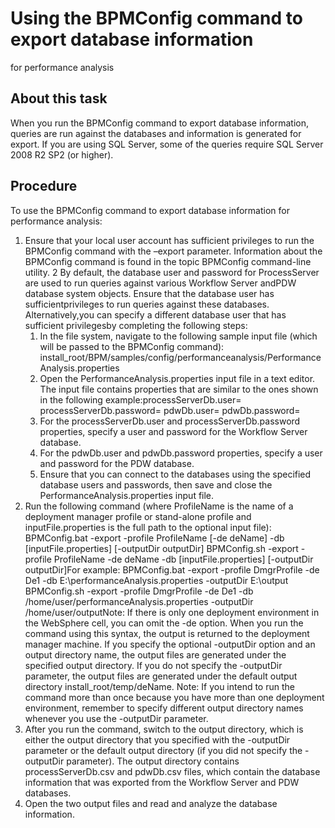 # Using the BPMConfig command to export database information
for performance analysis

## About this task

When you run the BPMConfig command
to export database information, queries are run against the databases
and information is generated for export. If you are using SQL Server,
some of the queries require SQL Server 2008 R2 SP2 (or higher).

## Procedure

To use the BPMConfig command to export
database information for performance analysis:

1. Ensure that your local user account has sufficient privileges
to run the BPMConfig command with the –export parameter.
Information about the BPMConfig command is found
in the topic BPMConfig command-line utility.
2 By default, the database user and password for ProcessServer are used to run queries against various Workflow Server andPDW database system objects. Ensure that the database user has sufficientprivileges to run queries against these databases. Alternatively,you can specify a different database user that has sufficient privilegesby completing the following steps:
    1. In the file system, navigate to the following sample
input file (which will be passed to the BPMConfig command):
install\_root/BPM/samples/config/performanceanalysis/PerformanceAnalysis.properties
    2. Open the PerformanceAnalysis.properties input
file in a text editor. The input file contains properties
that are similar to the ones shown in the following example:processServerDb.user=
processServerDb.password=
pdwDb.user=
pdwDb.password=
    3. For the processServerDb.user and processServerDb.password properties,
specify a user and password for the Workflow Server database.
    4. For the pdwDb.user and pdwDb.password properties,
specify a user and password for the PDW database.
    5. Ensure that you can connect to the databases using the
specified database users and passwords, then save and close the PerformanceAnalysis.properties input
file.
3. Run the following command (where ProfileName is
the name of a deployment manager profile or stand-alone profile and inputFile.properties is
the full path to the optional input file): BPMConfig.bat -export -profile ProfileName [-de deName] -db [inputFile.properties] [-outputDir outputDir]
BPMConfig.sh -export -profile ProfileName -de deName -db [inputFile.properties] [-outputDir outputDir]For
example:
BPMConfig.bat -export -profile DmgrProfile -de De1 -db E:\performanceAnalysis.properties -outputDir E:\output
BPMConfig.sh -export -profile DmgrProfile -de De1 -db /home/user/performanceAnalysis.properties -outputDir /home/user/outputNote: If
there is only one deployment environment in the WebSphere cell, you
can omit the -de option.
When you run the command using this syntax, the output is returned to the deployment manager
machine. If you specify the optional -outputDir option and an output directory
name, the output files are generated under the specified output directory. If you do not specify the
-outputDir parameter, the output files are generated under the default output
directory install\_root/temp/deName.
Note: If you intend to run the command more than once because
you have more than one deployment environment, remember to specify
different output directory names whenever you use the -outputDir parameter.
4. After you run the command, switch to the output directory,
which is either the output directory that you specified with the -outputDir parameter
or the default output directory (if you did not specify the -outputDir parameter).
The output directory contains processServerDb.csv and pdwDb.csv files,
which contain the database information that was exported from the
Workflow Server and PDW databases.
5. Open the two output files and read and analyze the database
information.
